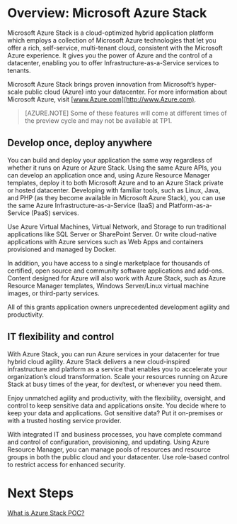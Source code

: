 <properties
	pageTitle="Overview: Microsoft Azure Stack"
	description="Overview: Microsoft Azure Stack"
	services="azure-stack"
	documentationCenter=""
	authors="v-anpasi"
	manager="v-kiwhit"
	editor=""/>

<tags
	ms.service="multiple"
	ms.workload="na"
	ms.tgt_pltfrm="na"
	ms.devlang="na"
	ms.topic="article"
	ms.date="01/04/2016"
	ms.author="v-anpasi"/>

# Overview: Microsoft Azure Stack

Microsoft Azure Stack is a cloud-optimized hybrid application platform which employs a collection of Microsoft Azure technologies that let you offer a rich, self-service, multi-tenant cloud, consistent with the Microsoft Azure experience. It gives you the power of Azure and the control of a datacenter, enabling you to offer Infrastructure-as-a-Service services to tenants.

Microsoft Azure Stack brings proven innovation from Microsoft’s hyper-scale public cloud (Azure) into your datacenter. For more information about Microsoft Azure, visit [www.Azure.com](http://www.Azure.com).

>[AZURE.NOTE] Some of these features will come at different times of the preview cycle and may not be available at TP1.

## Develop once, deploy anywhere

You can build and deploy your application the same way regardless of whether it runs on Azure or Azure Stack. Using the same Azure APIs, you can develop an application once and, using Azure Resource Manager templates, deploy it to both Microsoft Azure and to an Azure Stack private or hosted datacenter. Developing with familiar tools, such as Linux, Java, and PHP (as they become available in Microsoft Azure Stack), you can use the same Azure Infrastructure-as-a-Service (IaaS) and Platform-as-a-Service (PaaS) services.

Use Azure Virtual Machines, Virtual Network, and Storage to run traditional applications like SQL Server or SharePoint Server. Or write cloud-native applications with Azure services such as Web Apps and containers provisioned and managed by Docker.

In addition, you have access to a single marketplace for thousands of certified, open source and community software applications and add-ons. Content designed for Azure will also work with Azure Stack, such as Azure Resource Manager templates, Windows Server/Linux virtual machine images, or third-party services.

All of this grants application owners unprecedented development agility and productivity.

## IT flexibility and control

With Azure Stack, you can run Azure services in your datacenter for true hybrid cloud agility. Azure Stack delivers a new cloud-inspired infrastructure and platform as a service that enables you to accelerate your organization’s cloud transformation. Scale your resources running on Azure Stack at busy times of the year, for dev/test, or whenever you need them.

Enjoy unmatched agility and productivity, with the flexibility, oversight, and control to keep sensitive data and applications onsite. You decide where to keep your data and applications. Got sensitive data? Put it on-premises or with a trusted hosting service provider.

With integrated IT and business processes, you have complete command and control of configuration, provisioning, and updating. Using Azure Resource Manager, you can manage pools of resources and resource groups in both the public cloud and your datacenter. Use role-based control to restrict access for enhanced security.

# Next Steps

[What is Azure Stack POC?](azure-stack-poc.md)

